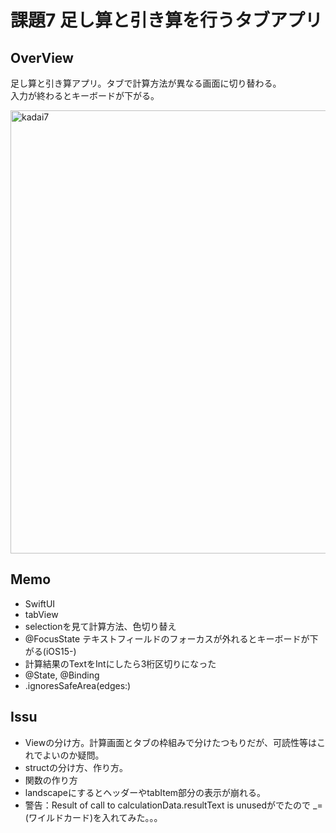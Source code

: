 # 課題7 足し算と引き算を行うタブアプリ

## OverView<br>
<p>足し算と引き算アプリ。タブで計算方法が異なる画面に切り替わる。<br>
入力が終わるとキーボードが下がる。</p>


<img width="709" alt="kadai7" src="https://user-images.githubusercontent.com/120438170/222594357-4548b9d8-afb9-42b8-956a-7201027b886f.png">


## Memo<br>

<ul>
  <li>SwiftUI</li>
  <li>tabView</li>
  <li>selectionを見て計算方法、色切り替え</li>
  <li>@FocusState テキストフィールドのフォーカスが外れるとキーボードが下がる(iOS15-) </li>
  <li>計算結果のTextをIntにしたら3桁区切りになった</li>
  <li>@State, @Binding</li>
  <li>.ignoresSafeArea(edges:)</li>
 
 </ul>

## Issu<br>

<ul>
  <li>Viewの分け方。計算画面とタブの枠組みで分けたつもりだが、可読性等はこれでよいのか疑問。</li>
  <li>structの分け方、作り方。</li>
  <li>関数の作り方</li>
  <li>landscapeにするとヘッダーやtabItem部分の表示が崩れる。</li>
  <li>警告：Result of call to calculationData.resultText is unusedがでたので _=(ワイルドカード)を入れてみた。。。</li>
</ul>

